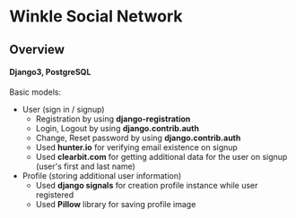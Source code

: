 # Winkle Social Network

## Overview
#### Django3, PostgreSQL

Basic models:<br />
- User (sign in / signup)<br />
    - Registration by using **django-registration**
    - Login, Logout by using **django.contrib.auth**
    - Change, Reset password by using **django.contrib.auth**
    - Used **hunter.io** for verifying email existence on signup
    - Used **clearbit.com** for getting additional data for the user on signup (user's first and last name)
- Profile (storing additional user information)<br />
    - Used **django signals** for creation profile instance while user registered
    - Used **Pillow** library for saving profile image
 